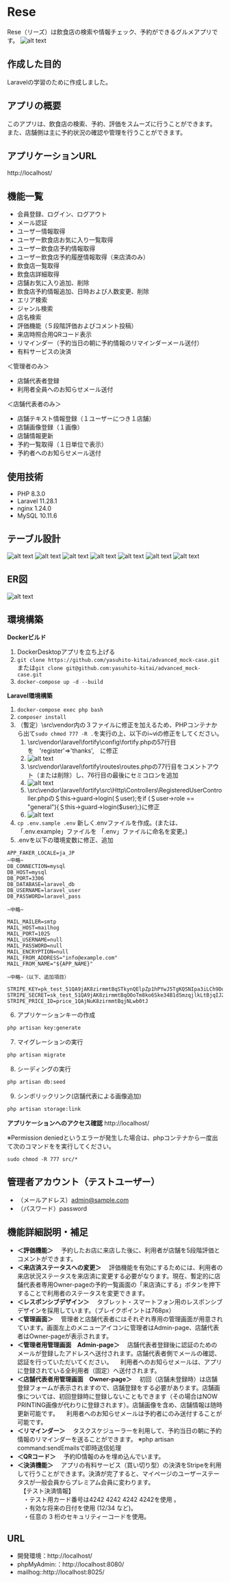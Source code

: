 # Rese
Rese（リーズ）は飲食店の検索や情報チェック、予約ができるグルメアプリです。
![alt text](/readme-img/rese.png)

## 作成した目的
Laravelの学習のために作成しました。

## アプリの概要
このアプリは、飲食店の検索、予約、評価をスムーズに行うことができます。
また、店舗側は主に予約状況の確認や管理を行うことができます。

## アプリケーションURL
http://localhost/


## 機能一覧
- 会員登録、ログイン、ログアウト
- メール認証
- ユーザー情報取得
- ユーザー飲食店お気に入り一覧取得
- ユーザー飲食店予約情報取得
- ユーザー飲食店予約履歴情報取得（来店済のみ）
- 飲食店一覧取得
- 飲食店詳細取得
- 店舗お気に入り追加、削除
- 飲食店予約情報追加、日時および人数変更、削除
- エリア検索
- ジャンル検索
- 店名検索
- 評価機能（５段階評価およびコメント投稿）
- 来店時照合用QRコード表示
- リマインダー（予約当日の朝に予約情報のリマインダーメール送付）
- 有料サービスの決済

＜管理者のみ＞
- 店舗代表者登録
- 利用者全員へのお知らせメール送付

＜店舗代表者のみ＞
- 店舗テキスト情報登録（１ユーザーにつき１店舗）
- 店舗画像登録（１画像）
- 店舗情報更新
- 予約一覧取得（１日単位で表示）
- 予約者へのお知らせメール送付


## 使用技術
- PHP 8.3.0
- Laravel 11.28.1
- nginx 1.24.0
- MySQL 10.11.6

## テーブル設計
![alt text](/readme-img/usersテーブル.png)
![alt text](/readme-img/areasテーブル.png)
![alt text](/readme-img/genresテーブル.png)
![alt text](/readme-img/shopsテーブル.png)
![alt text](/readme-img/reservationsテーブル.png)
![alt text](/readme-img/favoritesテーブル.png)
![alt text](/readme-img/reviewsテーブル.png)

## ER図
![alt text](/readme-img/er.png)

## 環境構築

**Dockerビルド**

1. DockerDesktopアプリを立ち上げる
2. `git clone https://github.com/yasuhito-kitai/advanced_mock-case.git`
   または`git clone git@github.com:yasuhito-kitai/advanced_mock-case.git`
3. `docker-compose up -d --build`

**Laravel環境構築**
1. `docker-compose exec php bash`
2. `composer install`
3. （暫定）\src\vendor内の３ファイルに修正を加えるため、PHPコンテナから出て`sudo chmod 777 -R .`を実行の上、以下のi~ⅵの修正をしてください。
   1. \src\vendor\laravel\fortify\config\fortify.phpの57行目を　'register'=>'thanks',　に修正
   2. ![alt text](/readme-img/fortify.png)
   3. \src\vendor\laravel\fortify\routes\routes.phpの77行目をコメントアウト（または削除）し、76行目の最後にセミコロンを追加
   4. ![alt text](/readme-img/route.png)
   5. \src\vendor\laravel\fortify\src\Http\Controllers\RegisteredUserController.phpの＄this->guard->login(＄user);をif (＄user->role == "general"){＄this->guard->login($user);}に修正
   6. ![alt text](/readme-img/controller.png)
4. `cp .env.sample .env` 新しく.envファイルを作成。(または、「.env.example」ファイルを 「.env」ファイルに命名を変更。)
5. .envを以下の環境変数に修正、追加

``` text
APP_FAKER_LOCALE=ja_JP
~中略~
DB_CONNECTION=mysql
DB_HOST=mysql
DB_PORT=3306
DB_DATABASE=laravel_db
DB_USERNAME=laravel_user
DB_PASSWORD=laravel_pass

~中略~

MAIL_MAILER=smtp
MAIL_HOST=mailhog
MAIL_PORT=1025
MAIL_USERNAME=null
MAIL_PASSWORD=null
MAIL_ENCRYPTION=null
MAIL_FROM_ADDRESS="info@example.com"
MAIL_FROM_NAME="${APP_NAME}"

~中略~（以下、追加項目）

STRIPE_KEY=pk_test_51QA9jAK8zirmmtBqSTkynQElpZp1hPYwJ5TgKQSNIpa3iLCh9DoEsoyJMyKRC38siqwE1ggiXFBze8oh8p0dt5zw005Nyp17N5
STRIPE_SECRET=sk_test_51QA9jAK8zirmmtBqOOoTm8ko6Ske34B1dSmzqjlkLtBjqIJ2Io7KVaKhnHXpV3MvP3qXwFUUwSkM0TGA3Ut6WcpI00JI4N56Jq
STRIPE_PRICE_ID=price_1QAjNuK8zirmmtBqjNLwb0tJ
```
6. アプリケーションキーの作成
``` bash
php artisan key:generate
```

7. マイグレーションの実行
``` bash
php artisan migrate
```

8. シーディングの実行
``` bash
php artisan db:seed
```

9. シンボリックリンク(店舗代表による画像追加)
``` bash
php artisan storage:link
```


**アプリケーションへのアクセス確認**
http://localhost/

※Permission deniedというエラーが発生した場合は、phpコンテナから一度出て次のコマンドをを実行してください。
```
sudo chmod -R 777 src/*
```


## 管理者アカウント（テストユーザー）
- （メールアドレス）admin@sample.com
- （パスワード）password

## 機能詳細説明・補足
- **＜評価機能＞**
　予約したお店に来店した後に、利用者が店舗を5段階評価とコメントができます。
- **＜来店済ステータスへの変更＞**
　評価機能を有効にするためには、利用者の来店状況ステータスを来店済に変更する必要がなります。現在、暫定的に店舗代表者専用Owner-pageの予約一覧画面の「来店済にする」ボタンを押下することで利用者のステータスを変更できます。
- **＜レスポンシブデザイン＞**
　タブレット・スマートフォン用のレスポンシブデザインを採用しています。（ブレイクポイントは768px）
- **＜管理画面＞**
　管理者と店舗代表者にはそれぞれ専用の管理画面が用意されています。画面左上のメニューアイコンに管理者はAdmin-page、店舗代表者はOwner-pageが表示されます。
- **＜管理者用管理画面　Admin-page＞**
　店舗代表者登録後に認証のためのメールが登録したアドレスへ送付されます。店舗代表者側でメールの確認、認証を行っていただいてください。
　利用者へのお知らせメールは、アプリに登録されている全利用者（固定）へ送付されます。
- **＜店舗代表者用管理画面　Owner-page＞**
　初回（店舗未登録時）は店舗登録フォームが表示されますので、店舗登録をする必要があります。店舗画像については、初回登録時に登録しないこともできます（その場合はNOW　PRINTING画像が代わりに登録されます）。店舗画像を含め、店舗情報は随時更新可能です。
　利用者へのお知らせメールは予約者にのみ送付することが可能です。
- **＜リマインダー＞**
　タスクスケジューラーを利用して、予約当日の朝に予約情報のリマインダーを送ることができます。
※php artisan command:sendEmailsで即時送信処理
- **＜QRコード＞**
　予約ID情報のみを埋め込んでいます。
- **＜決済機能＞**
　アプリの有料サービス（買い切り型）の決済をStripeを利用して行うことができます。決済が完了すると、マイページのユーザーステータスが一般会員からプレミアム会員に変わります。  
　【テスト決済情報】  
　・テスト用カード番号は4242 4242 4242 4242を使用 。  
　・有効な将来の日付を使用 (12/34 など)。  
　・任意の 3 桁のセキュリティーコードを使用。  

## URL
- 開発環境：http://localhost/
- phpMyAdmin:：http://localhost:8080/
- mailhog::http://localhost:8025/